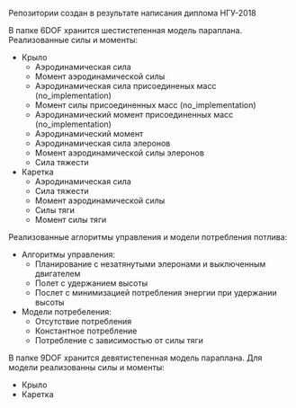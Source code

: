 Репозитории создан в результате написания диплома НГУ-2018

В папке 6DOF хранится шестистепенная модель параплана. Реализованные силы и моменты:
 - Крыло
   - Аэродинамическая сила
   - Момент аэродинамической силы
   - Аэродинамическая сила присоединеных масс (no_implementation)
   - Момент силы присоединенных масс  (no_implementation)
   - Аэродинамический момент присоединенных масс (no_implementation)
   - Аэродинамический момент
   - Аэродинамическая сила элеронов
   - Момент аэродинамической силы элеронов
   - Сила тяжести
 - Каретка
   - Аэродинамическая сила
   - Сила тяжести
   - Момент аэродинамической силы
   - Силы тяги
   - Момент силы тяги

Реализованные аглоритмы управления и модели потребления потлива:
 - Алгоритмы управления:
   - Планирование с незатянутыми элеронами и выключенным двигателем
   - Полет с удержанием высоты
   - Послет с минимизацией потребления энергии при удержании высоты
 - Модели потребеления:
   - Отсутствие потребления
   - Константное потребление
   - Потребление с зависимостью от силы тяги

В папке 9DOF хранится девятистепенная модель параплана. Для модели реализованны силы и моменты:
 - Крыло
 - Каретка
